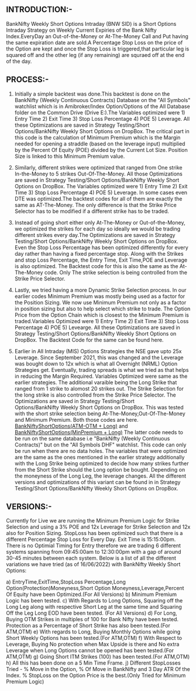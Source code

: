 ## INTRODUCTION:-

BankNifty Weekly Short Options Intraday (BNW SID) is a Short Options Intraday Strategy on Weekly Current Expiries of the Bank Nifty Index.EveryDay an 
Out-of-the-Money or At-The-Money Call and Put having the same expiration date are sold.A Percentage Stop Loss on the price of the Option are kept and once 
the Stop Loss is triggered,that particular leg is squared off and the other leg (if any remaining) are squraed off at the end of the day.

## PROCESS:-

1) Initially a simple backtest was done.This backtest is done on the BankNifty (Weekly Continuous Contracts) Database on the "All Symbols" watchlist 
   which is in Amibroker/Index Option/Options of the All Database folder on the Common Drive (Drive E:).The Variables optimized were 1) Entry Time 2) Exit Time 3) Stop Loss Percentage 4) POE 5) Leverage. All these Optimizations are saved in 
   Strategy Testing/Short Options/BankNifty Weekly Short Options on DropBox. The critical part in this code is the calculation of Minimum Premium which is 
   the Margin needed for opening a straddle (based on the leverage input) multiplied by the Percent Of Equity (POE) divided by the Current Lot Size.
   Position Size is linked to this Minimum Premium value. 
   
 2) Similarly, different strikes were optimized that ranged from One strike In-the-Money to 5 strikes Out-Of-The-Money. All those Optimizations are saved in
    Strategy Testing/Short Options/BankNifty Weekly Short Options on DropBox. The Variables optimized were 1) Entry Time 2) Exit Time 3) Stop Loss Percentage 
    4) POE 5) Leverage. In some cases even DTE was optimized.The backtest codes for all of them are exactly the same as AT-The-Money. The only difference is 
    that the Strike Price Selector has to be modified if a different strike has to be traded.   
    
 3) Instead of going short either only At-The-Money or Out-of-the-Money, we optimized the strikes for each day so ideally we would be trading different 
    strikes every day.The Optimizations are saved in Strategy Testing/Short Options/BankNifty Weekly Short Options on DropBox. Even the Stop Loss Percentage
    has been optimized differently for every day rather than having a fixed percentage stop. Along with the Strikes and stop Loss Percentage,
    the Entry Time, Exit Time,POE and Leverage is also optimized. The Backtest code for this is also the same as the At-The-Money code. 
    Only The strike selection is being controlled from the Strike Price Selector.
    
4) Lastly, we tried having a more Dynamic Strike Selection process. In our earlier codes Minimum Premium was mostly being used as a factor for the Position
   Sizing. We now use Minimum Premium not only as a factor in position sizing but also to help select which strike to trade. The Option Price from the
   Option Chain which is closest to the Minimum Premium is traded.Variables Optimized were 1) Entry Time 2) Exit Time 3) Stop Loss Percentage 4) POE
   5) Levearge. All these Optimizations are saved in Strategy Testing/Short Options/BankNifty Weekly Short Options on DropBox. The Backtest Code for the
   same can be found here.
   
5) Earlier in All Intraday (MIS) Options Strategies the NSE gave upto 25x Leverage. Since September 2021, this was changed and the Leverage was bought down to
   12x which is what all Overnight (NRML) Option Strategies get. Eventually, trading spreads is what we tried as that helps in reducing the Margin Required.
   Variables Optimized were same as the earlier strategies. The additional varaible being the Long Strike that ranged from 1 strike to alomost 20 strikes out.
   The Strike Selection for the long strike is also controlled from the Strike Price Selector. The Optimizations are saved in Strategy Testing/Short   
   Options/BankNifty Weekly Short Options on DropBox. This was tested with the short strike selection being At-The-Money,Out-Of-The-Money and Minimum Premium.
   Both those codes are here.
   [BankNiftyShortOptions(ATM-OTM + Long)](https://github.com/qodeinvestments/Swan-Documentation/blob/main/Systems/BankNifty_SID/Backtest_Codes/BankNiftyWeeklyShortOptions(ATM-OTM%20%2B%20Long).md) and 
   [BankNiftyShortOptions(MinPremium + Long)](https://github.com/qodeinvestments/Swan-Documentation/blob/main/Systems/BankNifty_SID/Backtest_Codes/BankNiftyWeeklyShortOptions(MinPremium%20%2B%20Long).md) The latter code needs to be run on the
   same database i.e "BankNifty (Weekly Continuous Contracts)" but on the "All Symbols DHF" watchlist. This code can only be run when there are no data holes.
   The variables that were optimized are the same as the ones mentioned in the earlier strategy additionally with the Long Strike being optimized to decide how 
   many strikes further from the Short Strike should the Long option be bought. Depending on the moneyness of the Long Leg, the leverage changes. All the different
   versions and optimizations of this variant can be found in in Strategy Testing/Short Options/BankNifty Weekly Short Options on DropBox.
   
## VERSIONS:-   

Currently for Live we are running the Minimum Premium Logic for Strike Selection and using a 3% POE and 12x Leverage for Strike Selection and 12x also for Position
Sizing. StopLoss has been optimized such that there is a different Percentage Stop Loss for Every Day. Exit Time is 15:15:00pm. There is no Optimial Timing for
Entry therefore we are trading 6 different systems spanning from 09:45:00am to 12:30:00pm with a gap of around 30-45 minutes between each system. Below is a list 
of all the different variations we have tried (as of 16/06/2022) with BankNifty Weekly Short Options: 

a) EntryTime,ExitTime,StopLoss Percentage,Long Option(Protection)Moneyness,Short Option Moneyness,Leverage,Percent Of Equity have been Optimized.(For All Versions)
b) Minimum Premium Logic has been tested.
c) With Regards to Long Options, Squaring off the Long Leg along with respective Short Leg at the same time and Squaring Off the Leg Long EOD have been tested.
   (For All Versions)
d) For Long, Buying OTM Strikes in multiples of 100 for Bank Nifty have been tested. Protection as a Percentage of Short Strike has also been tested.(For ATM,OTM)
e) With regards to Long, Buying Monthly Options while going Short Weekly Options has been tested.(For ATM,OTM)
f) With Respect to Leverage, Buying No protection when Max Upside is there and No extra Leverage when Long Options cannot be opened has been tested.(For ATM,OTM)
g) Going Short ITM Strikes (100) has been tested.(For ATM,OTM)
h) All this has been done on a 5 Min Time Frame.
j) Different StopLosses Tried - % Move in the Option, % Of Move in BankNifty and 3 Day ATR Of the Index. % StopLoss on the Option Price is the best.(Only Tried for        Minimum Premium Logic)
    
